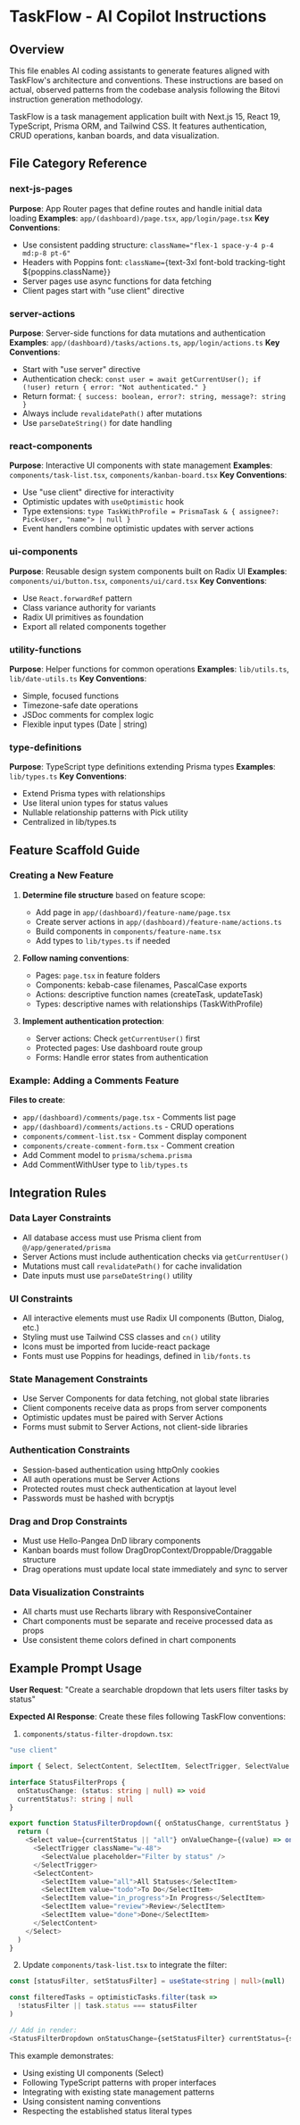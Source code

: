 # TaskFlow - AI Copilot Instructions

## Overview

This file enables AI coding assistants to generate features aligned with TaskFlow's architecture and conventions. These instructions are based on actual, observed patterns from the codebase analysis following the Bitovi instruction generation methodology.

TaskFlow is a task management application built with Next.js 15, React 19, TypeScript, Prisma ORM, and Tailwind CSS. It features authentication, CRUD operations, kanban boards, and data visualization.

## File Category Reference

### next-js-pages
**Purpose**: App Router pages that define routes and handle initial data loading
**Examples**: `app/(dashboard)/page.tsx`, `app/login/page.tsx`
**Key Conventions**:
- Use consistent padding structure: `className="flex-1 space-y-4 p-4 md:p-8 pt-6"`
- Headers with Poppins font: `className={`text-3xl font-bold tracking-tight ${poppins.className}`}`
- Server pages use async functions for data fetching
- Client pages start with "use client" directive

### server-actions
**Purpose**: Server-side functions for data mutations and authentication
**Examples**: `app/(dashboard)/tasks/actions.ts`, `app/login/actions.ts`
**Key Conventions**:
- Start with "use server" directive
- Authentication check: `const user = await getCurrentUser(); if (!user) return { error: "Not authenticated." }`
- Return format: `{ success: boolean, error?: string, message?: string }`
- Always include `revalidatePath()` after mutations
- Use `parseDateString()` for date handling

### react-components
**Purpose**: Interactive UI components with state management
**Examples**: `components/task-list.tsx`, `components/kanban-board.tsx`
**Key Conventions**:
- Use "use client" directive for interactivity
- Optimistic updates with `useOptimistic` hook
- Type extensions: `type TaskWithProfile = PrismaTask & { assignee?: Pick<User, "name"> | null }`
- Event handlers combine optimistic updates with server actions

### ui-components
**Purpose**: Reusable design system components built on Radix UI
**Examples**: `components/ui/button.tsx`, `components/ui/card.tsx`
**Key Conventions**:
- Use `React.forwardRef` pattern
- Class variance authority for variants
- Radix UI primitives as foundation
- Export all related components together

### utility-functions
**Purpose**: Helper functions for common operations
**Examples**: `lib/utils.ts`, `lib/date-utils.ts`
**Key Conventions**:
- Simple, focused functions
- Timezone-safe date operations
- JSDoc comments for complex logic
- Flexible input types (Date | string)

### type-definitions
**Purpose**: TypeScript type definitions extending Prisma types
**Examples**: `lib/types.ts`
**Key Conventions**:
- Extend Prisma types with relationships
- Use literal union types for status values
- Nullable relationship patterns with Pick utility
- Centralized in lib/types.ts

## Feature Scaffold Guide

### Creating a New Feature
1. **Determine file structure** based on feature scope:
   - Add page in `app/(dashboard)/feature-name/page.tsx`
   - Create server actions in `app/(dashboard)/feature-name/actions.ts`
   - Build components in `components/feature-name.tsx`
   - Add types to `lib/types.ts` if needed

2. **Follow naming conventions**:
   - Pages: `page.tsx` in feature folders
   - Components: kebab-case filenames, PascalCase exports
   - Actions: descriptive function names (createTask, updateTask)
   - Types: descriptive names with relationships (TaskWithProfile)

3. **Implement authentication protection**:
   - Server actions: Check `getCurrentUser()` first
   - Protected pages: Use dashboard route group
   - Forms: Handle error states from authentication

### Example: Adding a Comments Feature

**Files to create**:
- `app/(dashboard)/comments/page.tsx` - Comments list page
- `app/(dashboard)/comments/actions.ts` - CRUD operations
- `components/comment-list.tsx` - Comment display component
- `components/create-comment-form.tsx` - Comment creation
- Add Comment model to `prisma/schema.prisma`
- Add CommentWithUser type to `lib/types.ts`

## Integration Rules

### Data Layer Constraints
- All database access must use Prisma client from `@/app/generated/prisma`
- Server Actions must include authentication checks via `getCurrentUser()`
- Mutations must call `revalidatePath()` for cache invalidation
- Date inputs must use `parseDateString()` utility

### UI Constraints
- All interactive elements must use Radix UI components (Button, Dialog, etc.)
- Styling must use Tailwind CSS classes and `cn()` utility
- Icons must be imported from lucide-react package
- Fonts must use Poppins for headings, defined in `lib/fonts.ts`

### State Management Constraints
- Use Server Components for data fetching, not global state libraries
- Client components receive data as props from server components
- Optimistic updates must be paired with Server Actions
- Forms must submit to Server Actions, not client-side libraries

### Authentication Constraints
- Session-based authentication using httpOnly cookies
- All auth operations must be Server Actions
- Protected routes must check authentication at layout level
- Passwords must be hashed with bcryptjs

### Drag and Drop Constraints
- Must use Hello-Pangea DnD library components
- Kanban boards must follow DragDropContext/Droppable/Draggable structure
- Drag operations must update local state immediately and sync to server

### Data Visualization Constraints
- All charts must use Recharts library with ResponsiveContainer
- Chart components must be separate and receive processed data as props
- Use consistent theme colors defined in chart components

## Example Prompt Usage

**User Request**: "Create a searchable dropdown that lets users filter tasks by status"

**Expected AI Response**: Create these files following TaskFlow conventions:

1. `components/status-filter-dropdown.tsx`:
```typescript
"use client"

import { Select, SelectContent, SelectItem, SelectTrigger, SelectValue } from "@/components/ui/select"

interface StatusFilterProps {
  onStatusChange: (status: string | null) => void
  currentStatus?: string | null
}

export function StatusFilterDropdown({ onStatusChange, currentStatus }: StatusFilterProps) {
  return (
    <Select value={currentStatus || "all"} onValueChange={(value) => onStatusChange(value === "all" ? null : value)}>
      <SelectTrigger className="w-48">
        <SelectValue placeholder="Filter by status" />
      </SelectTrigger>
      <SelectContent>
        <SelectItem value="all">All Statuses</SelectItem>
        <SelectItem value="todo">To Do</SelectItem>
        <SelectItem value="in_progress">In Progress</SelectItem>
        <SelectItem value="review">Review</SelectItem>
        <SelectItem value="done">Done</SelectItem>
      </SelectContent>
    </Select>
  )
}
```

2. Update `components/task-list.tsx` to integrate the filter:
```typescript
const [statusFilter, setStatusFilter] = useState<string | null>(null)

const filteredTasks = optimisticTasks.filter(task => 
  !statusFilter || task.status === statusFilter
)

// Add in render:
<StatusFilterDropdown onStatusChange={setStatusFilter} currentStatus={statusFilter} />
```

This example demonstrates:
- Using existing UI components (Select)
- Following TypeScript patterns with proper interfaces
- Integrating with existing state management patterns
- Using consistent naming conventions
- Respecting the established status literal types